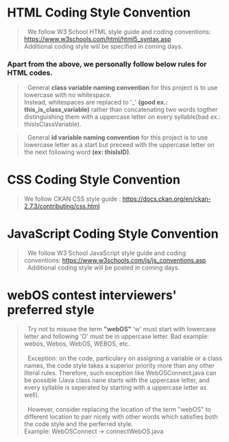 # HTML Coding Style Convention

> &nbsp;&nbsp;We follow W3 School HTML style guide and coding conventions: https://www.w3schools.com/html/html5_syntax.asp <br> Additional coding style will be specified in coming days.


### Apart from the above, we personally follow below rules for HTML codes. 
> &nbsp;&nbsp;General <b>class variable naming convention</b> for this project is to use lowercase with no whitespace. <br> Instead, whitespaces are replaced to '_' <b>(good ex.: this_is_class_variable)</b> rather than concatenating two words togther distinguishing them with a uppercase letter on every syllable(bad ex.: thisIsClassVariable).

> &nbsp;&nbsp;General <b>id variable naming convention</b> for this project is to use lowercase letter as a start but preceed with the uppercase letter on the next following word <b>(ex: thisIsID)</b>.

# CSS Coding Style Convention
> We follow CKAN CSS style guide : https://docs.ckan.org/en/ckan-2.7.3/contributing/css.html

# JavaScript Coding Style Convention
> &nbsp;&nbsp;We follow W3 School JavaScript style guide and coding conventions: https://www.w3schools.com/js/js_conventions.asp
> &nbsp;&nbsp;Additional coding style will be posted in coming days.

# webOS contest interviewers' preferred style
> &nbsp;&nbsp;Try not to misuse the term **"webOS"** 'w' must start with lowercase letter and following 'O' must be in uppercase letter.
> Bad example: webos, Webos, WebOS, WEBOS, etc.<br><br>
> &nbsp;&nbsp;Exception: on the code, particulary on assigning a variable or a class names, the code style takes a superior priority more than any other literal rules. Therefore, such exception like WebOSConnect.java can be possible (Java class nane starts with the uppercase letter, and every syllable is seperated by starting with a uppercase letter as well).<br><br>
> &nbsp;&nbsp;However, consider replacing the location of the term "webOS" to different location to pair nicely with other words which satisfies both the code style and the perferred style.<br>
> Example: WebOSConnect -> connectWebOS.java
